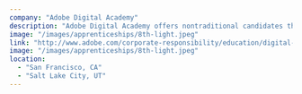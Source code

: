 ```yaml
---
company: "Adobe Digital Academy"
description: "Adobe Digital Academy offers nontraditional candidates the education and, contingent upon technical performance, the experience they need to launch successful careers in web development."
image: "/images/apprenticeships/8th-light.jpeg"
link: "http://www.adobe.com/corporate-responsibility/education/digital-academy.html"
image: "/images/apprenticeships/8th-light.jpeg"
location:
  - "San Francisco, CA"
  - "Salt Lake City, UT"
---
```

